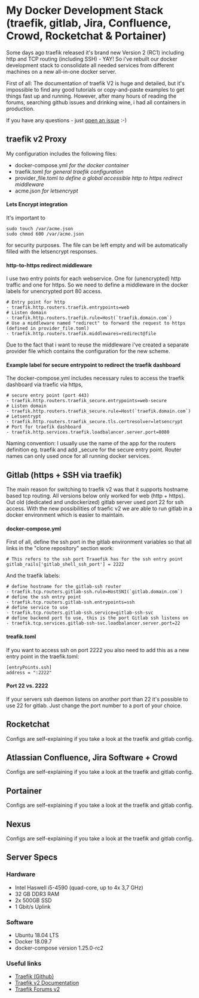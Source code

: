 
# My Docker Development Stack (traefik, gitlab, Jira, Confluence, Crowd, Rocketchat & Portainer)

Some days ago traefik released it's brand new Version 2 (RC1) including http and TCP routing (including SSH) - YAY! So i've rebuilt our docker development stack to consolidate all needed services from different machines on a new all-in-one docker server.

First of all: The documentation of traefik V2 is huge and detailed, but it's impossible to find any good tutorials or copy-and-paste examples to get things fast up and running. However, after many hours of reading the forums, searching github issues and drinking wine, i had all containers in production.

If you have any questions - just [open an issue](https://github.com/realtarget/traefik2-docker-stack/issues) :-)

## traefik v2 Proxy

My configuration includes the following files:
* docker-compose.yml *for the docker container*
* traefik.toml *for general traefik configuration*
* provider_file.toml *to define a global accessible http to https redirect middleware*
* acme.json *for letsencrypt*

#### Lets Encrypt integration

It's important to 
```
sudo touch /var/acme.json
sudo chmod 600 /var/acme.json
```
for security purposes. The file can be left empty and will be automatically filled with the letsencrypt responses.

#### http-to-https redirect middleware

I use two entry points for each webservice. One for (unencrypted) http traffic and one for https. So we need to define a middleware in the docker labels for unencrypted port 80 access.

```
# Entry point for http
- traefik.http.routers.traefik.entrypoints=web
# Listen domain 
- traefik.http.routers.traefik.rule=Host(`traefik.domain.com`)
# Use a middleware named "redirect" to forward the request to https (defined in provider_file.toml)
- traefik.http.routers.traefik.middlewares=redirect@file
```

Due to the fact that i want to reuse the middleware i've created a separate provider file which contains the configuration for the new scheme.

#### Example label for secure entrypoint to redirect the traefik dashboard

The docker-compose.yml includes necessary rules to access the traefik dashboard via traefic via https,

```
# secure entry point (port 443)
- traefik.http.routers.traefik_secure.entrypoints=web-secure
# Listen domain
- traefik.http.routers.traefik_secure.rule=Host(`traefik.domain.com`)
# Letsentrypt
- traefik.http.routers.traefik_secure.tls.certresolver=letsencrypt
# Port for traefik dashboard
- traefik.http.services.traefik.loadbalancer.server.port=8080
```
Naming convention: I usually use the name of the app for the routers definition eg. traefik and add _secure for the secure entry point. Router names can only used once for all running docker services.

## Gitlab (https + SSH via traefik)

The main reason for switching to traefik v2 was that it supports hostname based tcp routing. All versions below only worked for web (http + https). Out old (dedicated and undockerized) gitlab server used port 22 for ssh access. With the new possibilities of traefic v2 we are able to run gitlab in a docker environment which is easier to maintain.

#### docker-compose.yml

First of all, define the ssh port in the gitlab environment variables so that all links in the "clone repository" section work:

    # This refers to the ssh port Traaefik has for the ssh entry point
    gitlab_rails['gitlab_shell_ssh_port'] = 2222

And the traefik labels:

    # define hostname for the gitlab-ssh router
    - traefik.tcp.routers.gitlab-ssh.rule=HostSNI(`gitlab.domain.com`)
    # define the ssh entry point
    - traefik.tcp.routers.gitlab-ssh.entrypoints=ssh
    # define service to use
    - traefik.tcp.routers.gitlab-ssh.service=gitlab-ssh-svc
    # define backend port to use, this is the port Gitlab ssh listens on
    - traefik.tcp.services.gitlab-ssh-svc.loadbalancer.server.port=22

#### treafik.toml

If you want to access ssh on port 2222 you also need to add this as a new entry point in the traefik.toml:

    [entryPoints.ssh]
    address = ":2222"

#### Port 22 vs. 2222
If your servers ssh daemon listens on another port than 22 it's possible to use 22 for gitlab. Just change the port number to a port of your choice.

## Rocketchat
Configs are self-explaining if you take a look at the traefik and gitlab config.

## Atlassian Confluence, Jira Software + Crowd
Configs are self-explaining if you take a look at the traefik and gitlab config.

## Portainer
Configs are self-explaining if you take a look at the traefik and gitlab config.

## Nexus
Configs are self-explaining if you take a look at the traefik and gitlab config.

## Server Specs

### Hardware
* Intel Haswell i5-4590 (quad-core, up to 4x 3,7 GHz)
* 32 GB DDR3 RAM
* 2x 500GB SSD
* 1 Gbit/s Uplink

### Software 
* Ubuntu 18.04 LTS
* Docker 18.09.7
* docker-compose version 1.25.0-rc2

### Useful links
 - [Traefik (Github)](https://github.com/containous/traefik)
 - [Traefik v2 Documentation](https://docs.traefik.io/v2.0/)
 - [Traefik Forums v2](https://community.containo.us/c/traefik/traefik-v2)

